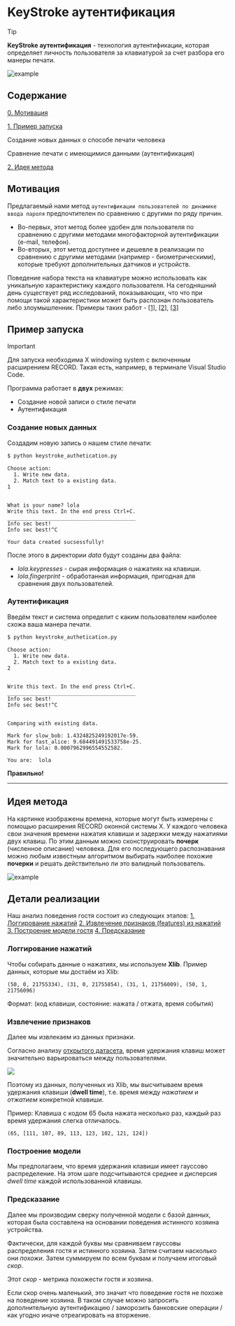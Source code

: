 # KeyStroke аутентификация

> [!TIP]
> **KeyStroke аутентификация** - технология аутентификации, которая определяет личность пользователя за клавиатурой за счет разбора его манеры печати. 

![example](Pictures/keystroke-dynamics-feature.png) 

## Содержание

[0. Мотивация](#0)

[1. Пример запуска](#1)

Создание новых данных о способе печати человека

Сравнение печати с имеющимися данными (аутентификация)

[2. Идея метода](#2)

<a name="0"></a>
## Мотивация

Предлагаемый нами метод `аутентификации пользователей по динамике ввода пароля` предпочтителен по сравнению с другими по ряду причин. 
- Во-первых, этот метод более удобен для пользователя по сравнению с другими методами многофакторной аутентификации (e-mail, телефон).
- Во-вторых, этот метод доступнее и дешевле в реализации по сравнению с другими методами (например - биометрическими), которые требуют дополнительных датчиков и устройств.

Поведение набора текста на клавиатуре можно использовать как уникальную характеристику каждого пользователя. На сегодняшний день существует ряд исследований, показывающих, что что при помощи такой характеристики может быть распознан пользователь либо злоумышленник. Примеры таких работ - [[1]](https://www.sciencedirect.com/science/article/pii/S0167404814000893), [[2]](https://www.iaeng.org/publication/IMECS2018/IMECS2018_pp399-404.pdf), [[3]](https://dl.acm.org/doi/10.1145/1978942.1979046)

<a name="1"></a>
## Пример запуска

> [!IMPORTANT]
> Для запуска необходима X windowing system с включенным расширением RECORD. Такая есть, например, в терминале Visual Studio Code.

Программа работает в **двух** режимах:

* Создание новой записи о стиле печати
* Аутентификация


### Создание новых данных

Создадим новую запись о нашем стиле печати:

```bash
$ python keystroke_authetication.py
```
```
Choose action:
  1. Write new data.
  2. Match text to a existing data.
1


What is your name? lola
Write this text. In the end press Ctrl+C.
_________________________________________
Info sec best!
Info sec best!^C

Your data created sucsessfully!
```
После этого в директории *data* будут созданы два файла:

* *lola.keypresses* - сырая информация о нажатиях на клавиши.
* *lola.fingerprint* - обработанная информация, пригодная для сравнения двух пользователей.

### Аутентификация

Введём текст и система определит с каким пользователем наиболее схожа ваша манера печати.

```bash
$ python keystroke_authetication.py
```
```
Choose action:
  1. Write new data.
  2. Match text to a existing data.
2


Write this text. In the end press Ctrl+C.
_________________________________________
Info sec best!
Info sec best!^C


Comparing with existing data.

Mark for slow_bob: 1.4324825249192017e-59.
Mark for fast_alice: 9.684491491533758e-25.
Mark for lola: 0.0007962996554552582.

You are:  lola
```
**Правильно!**

-----------------------------------------------------------------------------

 
 <a name="2"></a>
 ## Идея метода

На картинке изображены времена, которые могут быть измерены с помощью расширения RECORD оконной системы X. У каждого человека свои значения времени нажатия клавиши и задержки между нажатиями двух клавиш. По этим данным можно сконструировать **почерк** (численное описание) человека. Для его последующего распознавания можно любым известным алгоритмом выбирать наиболее похожие **почерки** и решать действительно ли это валидный пользователь.

![example](Pictures/alg.jpg) 

## Детали реализации

Наш анализ поведения гостя состоит из следующих этапов:
[1. Логгирование нажатий](#log)
[2. Извлечение признаков (features) из нажатий](#feature)
[3. Построение модели гостя](#model)
[4. Предсказание](#predict)

<a name="log"></a>
### Логгирование нажатий

Чтобы собирать данные о нажатиях, мы используем **Xlib**.
Пример данных, которые мы достаём из Xlib:

```
(50, 0, 21755334), (31, 0, 21755854), (31, 1, 21756009), (50, 1, 21756096)
```

Формат: (код клавиши, состояние: нажата / отжата, время события)

<a name="feature"></a>
### Извлечение признаков

Далее мы извлекаем из данных признаки.

Согласно анализу [открытого датасета](https://www.kaggle.com/competitions/keystroke-dynamics-challenge-1/data), время удержания клавиш может значительно варьироваться между пользователями.

![](./Pictures/dwell-time.png)

Поэтому из данных, полученных из Xlib, мы высчитываем время удержания клавиши (**dwell time**),
т.е. время между *нажатием* и *отжатием* конкретной клавиши.

Пример:
Клавиша с кодом 65 была нажата несколько раз, каждый раз время удержания слегка отличалось.
```
(65, [111, 107, 89, 113, 123, 102, 121, 124])
```

<a name="model"></a>
### Построение модели

Мы предполагаем, что время удержания клавиши имеет гауссово распределение.
На этом шаге подсчитываются среднее и дисперсия *dwell time* каждой использованной клавишы.

<a name="predict"></a>
### Предсказание

Далее мы производим сверку полученной модели с базой данных, которая была
составлена на основании поведения истинного хозяина устройства.

Фактически, для каждой буквы мы сравниваем гауссовы распределения гостя и истинного хозяина. 
Затем считаем насколько они *похожи*.
Затем суммируем по всем буквам и получаем итоговый *скор*.

Этот *скор* - метрика похожести гостя и хозяина.

Если скор очень маленький, это значит что поведение гостя не похоже на поведение хозяина.
В таком случае можно запросить дополнительную аутентификацию / заморозить банковские операции / как
угодно иначе отреагировать на вторжение.
